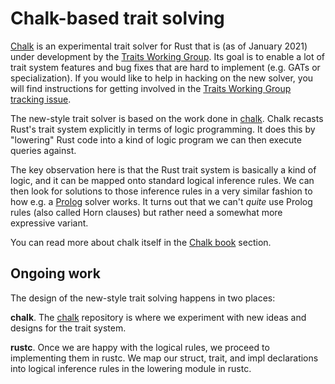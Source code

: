 # Chalk-based trait solving

[Chalk][chalk] is an experimental trait solver for Rust that is (as of <!--
date: 2021-01 --> January 2021) under development by the [Traits Working
Group][wg]. Its goal is to enable a lot of trait system features and bug fixes
that are hard to implement (e.g. GATs or specialization). If you would like to
help in hacking on the new solver, you will find instructions for getting
involved in the [Traits Working Group tracking issue][wg].

[wg]: https://github.com/rust-lang/rust/issues/48416

The new-style trait solver is based on the work done in [chalk][chalk]. Chalk
recasts Rust's trait system explicitly in terms of logic programming. It does
this by "lowering" Rust code into a kind of logic program we can then execute
queries against.

The key observation here is that the Rust trait system is basically a
kind of logic, and it can be mapped onto standard logical inference
rules. We can then look for solutions to those inference rules in a
very similar fashion to how e.g. a [Prolog] solver works. It turns out
that we can't *quite* use Prolog rules (also called Horn clauses) but
rather need a somewhat more expressive variant.

[Prolog]: https://en.wikipedia.org/wiki/Prolog

You can read more about chalk itself in the
[Chalk book](https://rust-lang.github.io/chalk/book/) section.

## Ongoing work
The design of the new-style trait solving happens in two places:

**chalk**. The [chalk][chalk] repository is where we experiment with new ideas
and designs for the trait system.

**rustc**. Once we are happy with the logical rules, we proceed to
implementing them in rustc. We map our struct, trait, and impl declarations
into logical inference rules in the lowering module in rustc.

[chalk]: https://github.com/rust-lang/chalk
[rustc_traits]: https://github.com/rust-lang/rust/tree/master/compiler/rustc_traits
